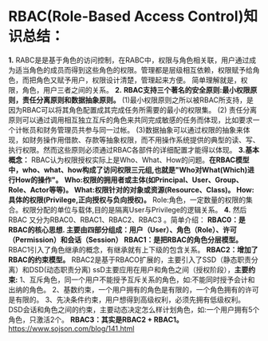 # RBAC(Role-Based Access Control)知识总结：
**1.**
RABC是是基于角色的访问控制，在RABC中，权限与角色相关联，用户通过成为适当角色的成员而得到这些角色的权限。管理都是层级相互依赖，权限赋予给角色，而把角色又赋予用户，权限设计清楚，管理起来方便。
简单理解就是，权限，角色，用户三者之间的关系。
**2.**
**RBAC支持三个著名的安全原则:最小权限原则，责任分离原则和数据抽象原则。**
(1)最小权限原则之所以被RBAC所支持，是因为RBAC可以将其角色配置成其完成任务所需要的最小的权限集。
(2) 责任分离原则可以通过调用相互独立互斥的角色来共同完成敏感的任务而体现，比如要求一个计帐员和财务管理员共参与同一过帐。
(3)数据抽象可以通过权限的抽象来体现，如财务操作用借款、存款等抽象权限，而不用操作系统提供的典型的读、写、执行权限。然而这些原则必须通过RBAC各部件的详细配置才能得以体现。
**3.基本概念：**
RBAC认为权限授权实际上是Who、What、How的问题。**在RBAC模型中，who、what、how构成了访问权限三元组,也就是"Who对What(Which)进行How的操作"。**
**Who:权限的拥用者或主体(如Principal、User、Group、Role、Actor等等)。
What:权限针对的对象或资源(Resource、Class)。
How:具体的权限(Privilege,正向授权与负向授权)。**
Role:角色，一定数量的权限的集合。权限分配的单位与载体,目的是隔离User与Privilege的逻辑关系。
**4.**
然后 RBAC  又分为RBAC0、RBAC1、RBAC2、RBAC3 。简单介绍：
**RBAC0：是RBAC的核心思想. 主要由四部分组成：用户（User）、角色（Role）、许可（Permission）和会话（Session）
RBAC1：是把RBAC的角色分层模型。**
RBAC1引入了角色继承的概念，有继承就有上下级的包含关系。
**RBAC2：增加了RBAC的约束模型。**
RBAC2是基于RBACO扩展的，主要引入了SSD（静态职责分离）和DSD(动态职责分离)
ssD主要应用在用户和角色之间（授权阶段），**主要约束:**
1、互斥角色，同一个用户不能授予互斥关系的角色，如:不能同时授予会计和出纳的角色。
2、基数约束，一个用户拥有的角色是有限的，一个角色拥有的许可是有限的。
3、先决条件约束，用户想得到高级权利，必须先拥有低级权利。
DSD会话和角色之间的约束，主要动态决定怎么样计划角色，如:一个用户拥有5个角色，只激活2个。
**RBAC3：其实是RBAC2 + RBAC1。**
https://www.sojson.com/blog/141.html

